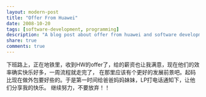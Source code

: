 ```yaml
---
layout: modern-post
title: "Offer From Huawei"
date: 2008-10-20
tags: [software-development, programming]
description: "A blog post about offer from huawei and software development."
share: true
comments: true
---
```


下班路上，正在地铁里，收到HW的offer了，给的薪资也让我满意，现在他们的效率确实快乐好多，一周流程就走完了，
在那里应该有个更好的发展前景吧。起码比现在做外包要好些的。于是第一时间给爸爸妈妈妹妹，LP打电话通知下，让他们分享我的快乐。
继续努力，不要放弃！！ 
